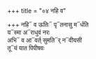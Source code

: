 +++
title = "०४ नहि व"

+++
नहि᳓ व ऊतिः᳓ पृ᳓तनासु म᳓र्धति  
य᳓स्मा अ᳓राधुवं नरः  
अभि᳓ व आ᳓वर्त् सुमति᳓र् न᳓वीयसी  
तू᳓यं यात पिपीषवः